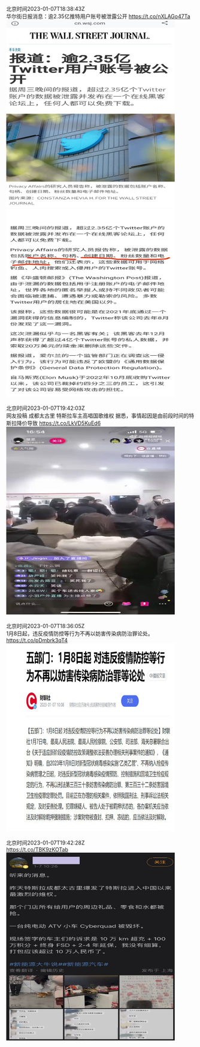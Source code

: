 北京时间2023-01-07T18:38:43Z<br>华尔街日报消息：逾2.35亿推特用户账号被泄露公开 https://t.co/nXLAGo47Ta<br><img src='/temp/image/2023/y-Month-1/1611673679288565762_0.jpg' width='450' height='500'><img src='/temp/image/2023/y-Month-1/1611673679288565762_1.jpg' width='450' height='500'><br><br>北京时间2023-01-07T19:42:03Z<br>网友投稿
成都太古里 特斯拉车主高唱国歌维权
据悉，事情起因是由前段时间的特斯拉降价导致 https://t.co/LkVD5KuEd6<br><img src='/temp/video/2023/y-Month-1/s-Day-07/whyyoutouzhele/1611689619417927680_0.jpg' width='450' height='500'><br><br>北京时间2023-01-07T18:36:05Z<br>1月8日起，违反疫情防控等行为不再以妨害传染病防治罪论处。 https://t.co/pDmbrk3qT4<br><img src='/temp/image/2023/y-Month-1/1611673016802631680_0.jpg' width='450' height='500'><br><br>北京时间2023-01-07T19:42:28Z<br>https://t.co/TBK9zKOTab<br><img src='/temp/image/2023/y-Month-1/1611689721503137795_0.jpg' width='450' height='500'><br><br>